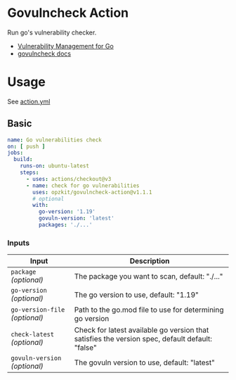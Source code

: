 # Govulncheck Action

Run go's vulnerability checker.

- [Vulnerability Management for Go](https://go.dev/blog/vuln)
- [govulncheck docs](https://pkg.go.dev/golang.org/x/vuln/cmd/govulncheck)

# Usage

See [action.yml](action.yml)

## Basic

<!-- x-release-please-start-version -->
```yaml
name: Go vulnerabilities check
on: [ push ]
jobs:
  build:
    runs-on: ubuntu-latest
    steps:
      - uses: actions/checkout@v3
      - name: check for go vulnerabilities
        uses: opzkit/govulncheck-action@v1.1.1
        # optional
        with:
          go-version: '1.19'
          govuln-version: 'latest'
          packages: './...'
```
<!-- x-release-please-end-->

### Inputs

| Input                          | Description                                                                                     |
|--------------------------------|-------------------------------------------------------------------------------------------------|
| `package` _(optional)_         | The package you want to scan, default: "./..."                                                  |
| `go-version` _(optional)_      | The go version to use, default: "1.19"                                                          |
| `go-version-file` _(optional)_ | Path to the go.mod file to use for determining go version                                       |
| `check-latest` _(optional)_    | Check for latest available go version that satisfies the version spec, default default: "false" |
| `govuln-version` _(optional)_  | The govuln version to use, default: "latest"                                                    |
